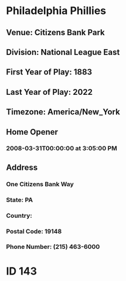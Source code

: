 # Philadelphia Phillies
## Venue: Citizens Bank Park
## Division: National League East
## First Year of Play: 1883
## Last Year of Play: 2022
## Timezone: America/New_York
## Home Opener
### 2008-03-31T00:00:00 at 3:05:00 PM
## Address
### One Citizens Bank Way
### State: PA
### Country: 
### Postal Code: 19148
### Phone Number: (215) 463-6000
# ID 143